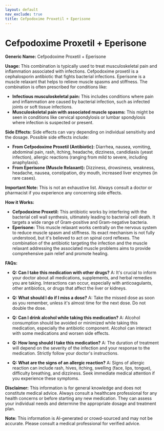 ```yaml
---
layout: default
nav_exclude: true
title: Cefpodoxime Proxetil + Eperisone
---
```


# Cefpodoxime Proxetil + Eperisone

**Generic Name:** Cefpodoxime Proxetil + Eperisone

**Usage:** This combination is typically used to treat musculoskeletal pain and inflammation associated with infections.  Cefpodoxime proxetil is a cephalosporin antibiotic that fights bacterial infections. Eperisone is a muscle relaxant that helps to relieve muscle spasms and stiffness.  The combination is often prescribed for conditions like:

* **Infectious musculoskeletal pain:**  This includes conditions where pain and inflammation are caused by bacterial infection, such as infected joints or soft tissue infections.
* **Musculoskeletal pain with associated muscle spasms:**  This might be seen in conditions like cervical spondylosis or lumbar spondylosis where infection is suspected or present.


**Side Effects:**  Side effects can vary depending on individual sensitivity and the dosage.  Possible side effects include:

* **From Cefpodoxime Proxetil (Antibiotic):** Diarrhea, nausea, vomiting, abdominal pain, rash, itching,  headache, dizziness, candidiasis (yeast infection), allergic reactions (ranging from mild to severe, including anaphylaxis).
* **From Eperisone (Muscle Relaxant):** Dizziness, drowsiness, weakness, headache, nausea, constipation, dry mouth, increased liver enzymes (in rare cases).

**Important Note:** This is not an exhaustive list.  Always consult a doctor or pharmacist if you experience any concerning side effects.


**How it Works:**

* **Cefpodoxime Proxetil:** This antibiotic works by interfering with the bacterial cell wall synthesis, ultimately leading to bacterial cell death.  It targets a wide range of Gram-positive and Gram-negative bacteria.
* **Eperisone:** This muscle relaxant works centrally on the nervous system to reduce muscle spasm and stiffness.  Its exact mechanism is not fully understood, but it's believed to act on spinal cord reflexes.  The combination of the antibiotic targeting the infection and the muscle relaxant addressing the associated muscle problems aims to provide comprehensive pain relief and promote healing.


**FAQs:**

* **Q: Can I take this medication with other drugs?** A:  It's crucial to inform your doctor about all medications, supplements, and herbal remedies you are taking.  Interactions can occur, especially with anticoagulants, other antibiotics, or drugs that affect the liver or kidneys.

* **Q: What should I do if I miss a dose?** A: Take the missed dose as soon as you remember, unless it's almost time for the next dose.  Do not double the dose.

* **Q:  Can I drink alcohol while taking this medication?** A:  Alcohol consumption should be avoided or minimized while taking this medication, especially the antibiotic component. Alcohol can interact with some medications and worsen side effects.

* **Q: How long should I take this medication?** A:  The duration of treatment will depend on the severity of the infection and your response to the medication.  Strictly follow your doctor's instructions.

* **Q: What are the signs of an allergic reaction?** A:  Signs of allergic reaction can include rash, hives, itching, swelling (face, lips, tongue), difficulty breathing, and dizziness. Seek immediate medical attention if you experience these symptoms.

**Disclaimer:** This information is for general knowledge and does not constitute medical advice. Always consult a healthcare professional for any health concerns or before starting any new medication.  They can assess your individual needs and determine the appropriate dosage and treatment plan.


**Note:** This information is AI-generated or crowd-sourced and may not be accurate. Please consult a medical professional for verified advice.